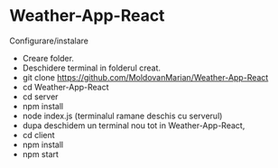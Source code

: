 # Weather-App-React

Configurare/instalare
-	Creare folder.
-	Deschidere terminal in folderul creat.
-	git clone https://github.com/MoldovanMarian/Weather-App-React
-	cd Weather-App-React
-	cd server
-	npm install
-	node index.js (terminalul ramane deschis cu serverul)
-	dupa deschidem un terminal nou tot in Weather-App-React,
-	cd client
-	npm install
-	npm start
